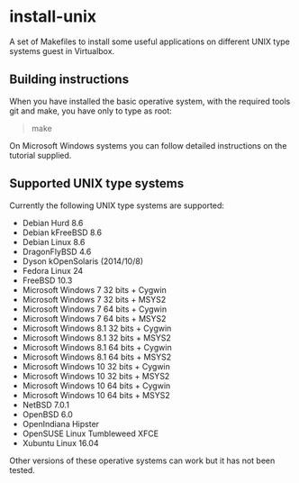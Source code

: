 install-unix
============

A set of Makefiles to install some useful applications on different UNIX type
systems guest in Virtualbox.

Building instructions
---------------------

When you have installed the basic operative system, with the required tools git
and make, you have only to type as root:

> make

On Microsoft Windows systems you can follow detailed instructions on the
tutorial supplied.

Supported UNIX type systems
---------------------------

Currently the following UNIX type systems are supported:

* Debian Hurd 8.6
* Debian kFreeBSD 8.6
* Debian Linux 8.6
* DragonFlyBSD 4.6
* Dyson kOpenSolaris (2014/10/8)
* Fedora Linux 24
* FreeBSD 10.3
* Microsoft Windows 7 32 bits + Cygwin
* Microsoft Windows 7 32 bits + MSYS2
* Microsoft Windows 7 64 bits + Cygwin
* Microsoft Windows 7 64 bits + MSYS2
* Microsoft Windows 8.1 32 bits + Cygwin
* Microsoft Windows 8.1 32 bits + MSYS2
* Microsoft Windows 8.1 64 bits + Cygwin
* Microsoft Windows 8.1 64 bits + MSYS2
* Microsoft Windows 10 32 bits + Cygwin
* Microsoft Windows 10 32 bits + MSYS2
* Microsoft Windows 10 64 bits + Cygwin
* Microsoft Windows 10 64 bits + MSYS2
* NetBSD 7.0.1
* OpenBSD 6.0
* OpenIndiana Hipster
* OpenSUSE Linux Tumbleweed XFCE
* Xubuntu Linux 16.04

Other versions of these operative systems can work but it has not been tested.
